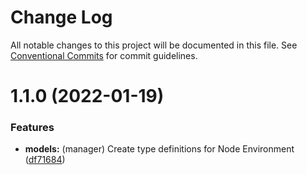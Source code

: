 # Change Log

All notable changes to this project will be documented in this file.
See [Conventional Commits](https://conventionalcommits.org) for commit guidelines.

# 1.1.0 (2022-01-19)


### Features

* **models:** (manager) Create type definitions for Node Environment ([df71684](https://github.com/gulab-signage/gulab-client/commit/df7168473fb14b5f3c0d91d142a02dc1e6817e65))
